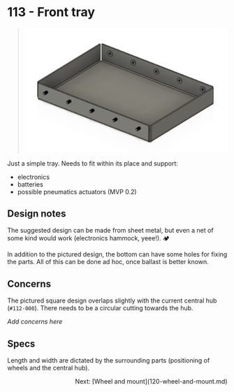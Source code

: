 # 113 - Front tray

>![](.images/113-tray.png)

Just a simple tray. Needs to fit within its place and support:

- electronics
- batteries
- possible pneumatics actuators (MVP 0.2)

## Design notes

The suggested design can be made from sheet metal, but even a net of some kind would work (electronics hammock, yeee!). 🏕

In addition to the pictured design, the bottom can have some holes for fixing the parts. All of this can be done ad hoc, once ballast is better known.

## Concerns

The pictured square design overlaps slightly with the current central hub (`#112-000`). There needs to be a circular cutting towards the hub.

*Add concerns here*

## Specs

Length and width are dictated by the surrounding parts (positioning of wheels and the central hub).

<!--
|Spec id||
|---|---|
|`SOME`||
-->


<p align=right>Next: [Wheel and mount](120-wheel-and-mount.md)
